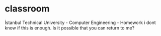 # classroom
İstanbul Technical University - Computer Engineering - Homework
i dont know if this is enough.  Is it possible that you can return to me?
